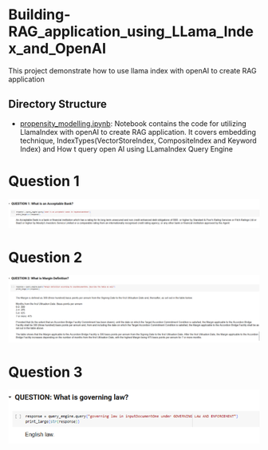 # Building-RAG_application_using_LLama_Index_and_OpenAI
This project demonstrate how to use llama index with openAI to create RAG application


## Directory Structure
- [propensity_modelling.ipynb](./propensity_modelling.ipynb): Notebook contains the code for utilizing LlamaIndex with openAI to create RAG application. It covers embedding technique, IndexTypes(VectorStoreIndex, CompositeIndex and Keyword Index) and How t query open AI using LLamaIndex Query Engine

# Question 1
![Chart](charts/ques1.png)

# Question 2
![Chart](charts/ques2.png)

# Question 3
![Chart](charts/ques3.png)
